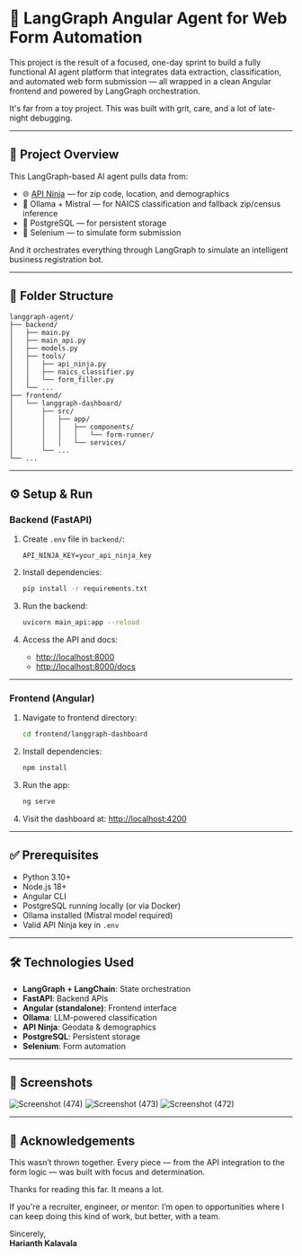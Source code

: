 # 🚀 LangGraph Angular Agent for Web Form Automation

This project is the result of a focused, one-day sprint to build a fully functional AI agent platform that integrates data extraction, classification, and automated web form submission — all wrapped in a clean Angular frontend and powered by LangGraph orchestration.

It's far from a toy project. This was built with grit, care, and a lot of late-night debugging.

---

## 🧠 Project Overview

This LangGraph-based AI agent pulls data from:
- 🌐 [API Ninja](https://api-ninjas.com/) — for zip code, location, and demographics
- 🧠 Ollama + Mistral — for NAICS classification and fallback zip/census inference
- 🐘 PostgreSQL — for persistent storage
- 🧪 Selenium — to simulate form submission

And it orchestrates everything through LangGraph to simulate an intelligent business registration bot.

---

## 📂 Folder Structure

```
langgraph-agent/
├── backend/
│   ├── main.py
│   ├── main_api.py
│   ├── models.py
│   ├── tools/
│   │   ├── api_ninja.py
│   │   ├── naics_classifier.py
│   │   └── form_filler.py
│   └── ...
├── frontend/
│   └── langgraph-dashboard/
│       ├── src/
│       │   ├── app/
│       │   │   ├── components/
│       │   │   │   └── form-runner/
│       │   │   └── services/
│       └── ...
└── ...
```

---

## ⚙️ Setup & Run

### Backend (FastAPI)

1. Create `.env` file in `backend/`:
    ```
    API_NINJA_KEY=your_api_ninja_key
    ```

2. Install dependencies:
    ```bash
    pip install -r requirements.txt
    ```

3. Run the backend:
    ```bash
    uvicorn main_api:app --reload
    ```

4. Access the API and docs:
    - [http://localhost:8000](http://localhost:8000)
    - [http://localhost:8000/docs](http://localhost:8000/docs)

---

### Frontend (Angular)

1. Navigate to frontend directory:
    ```bash
    cd frontend/langgraph-dashboard
    ```

2. Install dependencies:
    ```bash
    npm install
    ```

3. Run the app:
    ```bash
    ng serve
    ```

4. Visit the dashboard at:
    [http://localhost:4200](http://localhost:4200)

---

## ✅ Prerequisites

- Python 3.10+
- Node.js 18+
- Angular CLI
- PostgreSQL running locally (or via Docker)
- Ollama installed (Mistral model required)
- Valid API Ninja key in `.env`

---

## 🛠 Technologies Used

- **LangGraph + LangChain**: State orchestration
- **FastAPI**: Backend APIs
- **Angular (standalone)**: Frontend interface
- **Ollama**: LLM-powered classification
- **API Ninja**: Geodata & demographics
- **PostgreSQL**: Persistent storage
- **Selenium**: Form automation

---

## 📸 Screenshots
![Screenshot (474)](https://github.com/user-attachments/assets/166df13a-2f5e-47e3-8742-cf3592f08173)
![Screenshot (473)](https://github.com/user-attachments/assets/270d4085-e64f-4e28-80d7-27e519e2ea98)
![Screenshot (472)](https://github.com/user-attachments/assets/0315661f-8ae6-4e01-a872-82893716f529)



---

## 🙌 Acknowledgements

This wasn’t thrown together. Every piece — from the API integration to the form logic — was built with focus and determination.

Thanks for reading this far. It means a lot.

If you're a recruiter, engineer, or mentor: I’m open to opportunities where I can keep doing this kind of work, but better, with a team.

Sincerely,  
**Harianth Kalavala**
